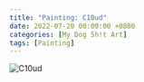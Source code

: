 ```yaml
---
title: "Painting: C10ud"
date: 2022-07-20 00:00:00 +0800
categories: [My Dog 5h!t Art]
tags: [Painting]
---
```


![C10ud](../../assets/img/MyDogShitArt/Cloud.png)
